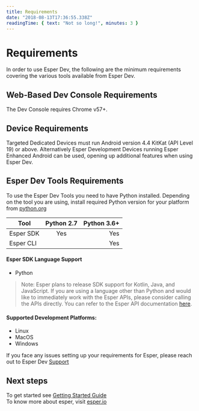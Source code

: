 ```yaml
---
title: Requirements
date: "2018-08-13T17:36:55.338Z"
readingTime: { text: "Not so long!", minutes: 3 }
---
```


# Requirements
In order to use Esper Dev, the following are the minimum requirements covering the various tools available from Esper Dev.

## Web-Based Dev Console Requirements
The Dev Console requires Chrome v57+.

## Device Requirements
Targeted Dedicated Devices must run Android version 4.4 KitKat (API Level 19) or above. Alternatively Esper Development Devices running Esper Enhanced Android can be used, opening up additional features when using Esper Dev.

## Esper Dev Tools Requirements
To use the Esper Dev Tools you need to have Python installed. Depending on the tool you are using, install required Python version for your platform from [python.org](https://www.python.org/)

| Tool       | Python 2.7           | Python 3.6+  |
| ------------- |:-------------:| -----:|
| Esper SDK     | Yes | Yes |
| Esper CLI     |     |   Yes |


#### Esper SDK Language Support
- Python

> Note: Esper plans to release SDK support for Kotlin, Java, and JavaScript. If you are using a language other than Python and would like to immediately work with the Esper APIs, please consider calling the APIs directly. You can refer to the Esper API documentation [here](./api.md).

#### Supported Development Platforms: 
- Linux
- MacOS
- Windows


If you face any issues setting up your requirements for Esper, please  reach out to Esper Dev [Support](./support.md)

## Next steps
To get started see [Getting Started Guide](./gettingstarted.md)\
To know more about esper, visit [esper.io](https://esper.io)